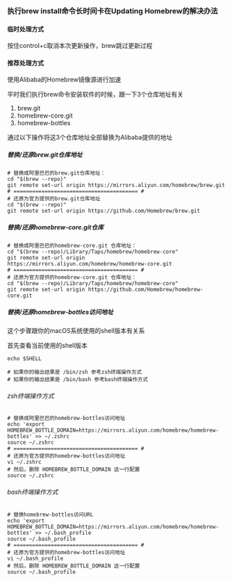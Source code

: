 ### 执行brew install命令长时间卡在Updating Homebrew的解决办法

#### 临时处理方式

按住control+c取消本次更新操作，brew跳过更新过程

#### 推荐处理方式

使用Alibaba的Homebrew镜像源进行加速

平时我们执行brew命令安装软件的时候，跟一下3个仓库地址有关

1. brew.git
2. homebrew-core.git
3. homebrew-bottles

通过以下操作将这3个仓库地址全部替换为Alibaba提供的地址

##### 替换/还原brew.git仓库地址

```
# 替换成阿里巴巴的brew.git仓库地址：
cd "$(brew --repo)"
git remote set-url origin https://mirrors.aliyun.com/homebrew/brew.git
# ======================================== #
# 还原为官方提供的brew.git仓库地址
cd "$(brew --repo)"
git remote set-url origin https://github.com/Homebrew/brew.git
```

##### 替换/还原homebrew-core.git仓库

```
# 替换成阿里巴巴的homebrew-core.git 仓库地址：
cd "$(brew --repo)/Library/Taps/homebrew/homebrew-core"
git remote set-url origin https://mirrors.aliyun.com/homebrew/homebrew-core.git
# ======================================== #
# 还原为官方提供的homebrew-core.git 仓库地址：
cd "$(brew --repo)/Library/Taps/homebrew/homebrew-core"
git remote set-url origin https://github.com/Homebrew/homebrew-core.git
```

##### 替换/还原homebrew-bottles访问地址

这个步骤跟你的macOS系统使用的shell版本有关系

首先查看当前使用的shell版本

```
echo $SHELL

# 如果你的输出结果是 /bin/zsh 参考zsh终端操作方式
# 如果你的输出结果是 /bin/bash 参考bash终端操作方式
```

###### zsh终端操作方式

```
# 替换成阿里巴巴的homebrew-bottles访问地址
echo 'export HOMEBREW_BOTTLE_DOMAIN=https://mirrors.aliyun.com/homebrew/homebrew-bottles' >> ~/.zshrc
source ~/.zshrc
# ======================================== #
# 还原为官方提供的homebrew-bottles访问地址
vi ~/.zshrc
# 然后，删除 HOMEBREW_BOTTLE_DOMAIN 这一行配置
source ~/.zshrc
```

###### bash终端操作方式

```
# 替换homebrew-bottles访问URL
echo 'export HOMEBREW_BOTTLE_DOMAIN=https://mirrors.aliyun.com/homebrew/homebrew-bottles' >> ~/.bash_profile
source ~/.bash_profile
# ======================================== #
# 还原为官方提供的homebrew-bottles访问地址
vi ~/.bash_profile
# 然后，删除 HOMEBREW_BOTTLE_DOMAIN 这一行配置
source ~/.bash_profile
```

